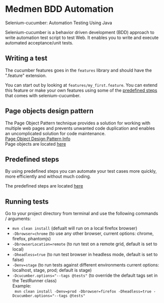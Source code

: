 # Medmen BDD Automation

Selenium-cucumber: Automation Testing Using Java

Selenium-cucumber is a behavior driven development (BDD) approach to write automation test script to test Web.
It enables you to write and execute automated acceptance/unit tests.

Writing a test
--------------

The cucumber features goes in the `features` library and should have the ".feature" extension.

You can start out by looking at `features/my_first.feature`. You can extend this feature or make your own features using some of the [predefined steps](doc/canned_steps.md) that comes with selenium-cucumber.


Page objects design pattern
-----------------
The Page Object Pattern technique provides a solution for working with multiple web pages and prevents unwanted code duplication and enables an uncomplicated solution for code maintenance.   
[Page Object Design Pattern Info](http://toolsqa.com/selenium-cucumber-framework/page-object-design-pattern-with-selenium-pagefactory-in-cucumber/)   
Page objects are located [here](dhttps://bitbucket.org/lucienminot/medmen-bdd-automation/src/master/src/test/java/com/medmen/bdd/stepDefs/PredefinedStepDefinitions.java)


Predefined steps
-----------------
By using predefined steps you can automate your test cases more quickly, more efficiently and without much coding.

The predefined steps are located [here](dhttps://bitbucket.org/lucienminot/medmen-bdd-automation/src/master/src/test/java/com/medmen/bdd/stepDefs)


Running tests
--------------

Go to your project directory from terminal and use the following commands / arguments:  
* ```mvn clean install``` (defualt will run on a local firefox browser)  
* ```-Dbrowser=chrome``` (to use any other browser, current options: chrome, firefox, phantomjs)     
* ```-DbrowserLocation=remote``` (to run test on a remote grid, default is set to local)  
* ```-Dheadless=true``` (to run test browser in headless mode, default is set to false)
* ```-Denv=stage``` (to run tests against different environments current options: localhost, stage, prod; default is stage)  
* ```-Dcucumber.options="--tags @tests"``` (to override the default tags set in the TestRunner class)    
Example:  
 ``` mvn clean install -Denv=prod -Dbrowser=firefox -Dheadless=true -Dcucumber.options="--tags @tests"```

